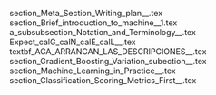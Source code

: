 section_Meta_Section_Writing_plan__.tex
section_Brief_introduction_to_machine__1.tex
a_subsubsection_Notation_and_Terminology__.tex
Expect_calG_calN_calE_calL__.tex
textbf_ACA_ARRANCAN_LAS_DESCRIPCIONES__.tex
section_Gradient_Boosting_Variation_subection__.tex
section_Machine_Learning_in_Practice__.tex
section_Classification_Scoring_Metrics_First__.tex
